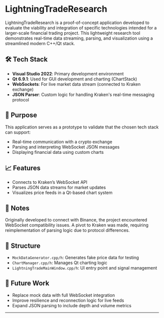 # LightningTradeResearch

LightningTradeResearch is a proof-of-concept application developed to evaluate the viability and integration of specific technologies intended for a larger-scale financial trading project. This lightweight research tool demonstrates real-time data streaming, parsing, and visualization using a streamlined modern C++/Qt stack.

## 🛠 Tech Stack

- **Visual Studio 2022**: Primary development environment
- **Qt 6.9.1**: Used for GUI development and charting (ChartStack)
- **WebSockets**: For live market data stream (connected to Kraken exchange)
- **JSON Parser**: Custom logic for handling Kraken's real-time messaging protocol

## 🎯 Purpose

This application serves as a prototype to validate that the chosen tech stack can support:
- Real-time communication with a crypto exchange
- Parsing and interpreting WebSocket JSON messages
- Displaying financial data using custom charts

## 📈 Features

- Connects to Kraken’s WebSocket API
- Parses JSON data streams for market updates
- Visualizes price feeds in a Qt-based chart system

## 📌 Notes

Originally developed to connect with Binance, the project encountered WebSocket compatibility issues. A pivot to Kraken was made, requiring reimplementation of parsing logic due to protocol differences.

## 📂 Structure

- `MockDataGenerator.cpp/h`: Generates fake price data for testing
- `ChartManager.cpp/h`: Manages Qt charting logic
- `LightningTradeMainWindow.cpp/h`: UI entry point and signal management

## 🧪 Future Work

- Replace mock data with full WebSocket integration
- Improve resilience and reconnection logic for live feeds
- Expand JSON parsing to include depth and volume metrics

---
